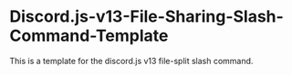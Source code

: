 # Discord.js-v13-File-Sharing-Slash-Command-Template
This is a template for the discord.js v13 file-split slash command.
